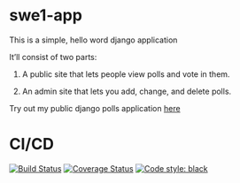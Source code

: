 # swe1-app

This is a simple, hello word django application

It’ll consist of two parts:

1. A public site that lets people view polls and vote in them.
   
2. An admin site that lets you add, change, and delete polls.

Try out my public django polls application [here](http://django-env.eba-mh7mgqqg.us-west-2.elasticbeanstalk.com/polls)

 # CI/CD

[![Build Status](https://app.travis-ci.com/ManaliTanna/swe1-app.svg?branch=main)](https://app.travis-ci.com/ManaliTanna/swe1-app)
[![Coverage Status](https://coveralls.io/repos/github/badges/shields/badge.svg?branch=master)](https://coveralls.io/github/badges/shields?branch=master)
[![Code style: black](https://img.shields.io/badge/code%20style-black-000000.svg)](https://github.com/psf/black)
